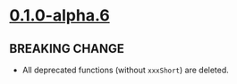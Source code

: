 # [0.1.0-alpha.6]

## BREAKING CHANGE

- All deprecated functions (without `xxxShort`) are deleted.

[0.1.0-alpha.6]: https://github.com/AccelByte/accelbyte-go-modular-sdk/compare/gametelemetry-sdk/0.1.0-alpha.5..0.1.0-alpha.6
